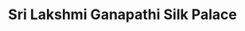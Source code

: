 ---
title: "Sri Lakshmi Ganapathi Silk Palace"
url: /avanigadda/sri-lakshmi-ganapathi-silk-palace/
shop: clothes
---